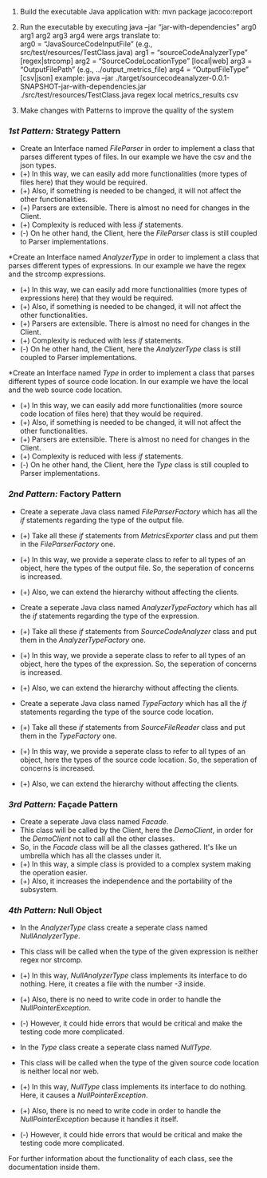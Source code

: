 1. Build the executable Java application with: 
	mvn package jacoco:report

2. Run the executable by executing
	java –jar “jar-with-dependencies” arg0 arg1 arg2 arg3 arg4
were args translate to: 	
	arg0 = “JavaSourceCodeInputFile” (e.g., src/test/resources/TestClass.java)
	arg1 = “sourceCodeAnalyzerType” [regex|strcomp]
	arg2 = “SourceCodeLocationType” [local|web]
	arg3 = “OutputFilePath” (e.g., ../output_metrics_file)
	arg4 = “OutputFileType” [csv|json]
example: 
	java –jar ./target/sourcecodeanalyzer-0.0.1-SNAPSHOT-jar-with-dependencies.jar ./src/test/resources/TestClass.java regex local metrics_results csv

3. Make changes with Patterns to improve the quality of the system

### *1st Pattern:* Strategy Pattern
* Create an Interface named *FileParser* in order to implement a class that parses different types of files. In our example 
we have the csv and the json types.
* (+) In this way, we can easily add more functionalities (more types of files here) that they would be required.
* (+) Also, if something is needed to be changed, it will not affect the other functionalities.
* (+) Parsers are extensible. There is almost no need for changes in the Client.
* (+) Complexity is reduced with less *if* statements.
* (-) On he other hand, the Client, here the *FileParser* class is still coupled to Parser implementations.

*Create an Interface named *AnalyzerType* in order to implement a class that parses different types of expressions. In our example 
we have the regex and the strcomp expressions.
* (+) In this way, we can easily add more functionalities (more types of expressions here) that they would be required.
* (+) Also, if something is needed to be changed, it will not affect the other functionalities.
* (+) Parsers are extensible. There is almost no need for changes in the Client.
* (+) Complexity is reduced with less *if* statements.
* (-) On he other hand, the Client, here the *AnalyzerType* class is still coupled to Parser implementations.

*Create an Interface named *Type* in order to implement a class that parses different types of source code location. In our example 
we have the local and the web source code location.
* (+) In this way, we can easily add more functionalities (more source code location of files here) that they would be required.
* (+) Also, if something is needed to be changed, it will not affect the other functionalities.
* (+) Parsers are extensible. There is almost no need for changes in the Client.
* (+) Complexity is reduced with less *if* statements.
* (-) On he other hand, the Client, here the *Type* class is still coupled to Parser implementations.


### *2nd Pattern:* Factory Pattern
* Create a seperate Java class named *FileParserFactory* which has all the *if* statements regarding the type of the output file.
* (+) Take all these *if* statements from *MetricsExporter* class and put them in the *FileParserFactory* one.
* (+) In this way, we provide a seperate class to refer to all types of an object, here the types of the output file. So, the seperation of concerns is increased.
* (+) Also, we can extend the hierarchy without affecting the clients.

* Create a seperate Java class named *AnalyzerTypeFactory* which has all the *if* statements regarding the type of the expression.
* (+) Take all these *if* statements from *SourceCodeAnalyzer* class and put them in the *AnalyzerTypeFactory* one.
* (+) In this way, we provide a seperate class to refer to all types of an object, here the types of the expression. So, the seperation of concerns is increased.
* (+) Also, we can extend the hierarchy without affecting the clients.

* Create a seperate Java class named *TypeFactory* which has all the *if* statements regarding the type of the source code location.
* (+) Take all these *if* statements from *SourceFileReader* class and put them in the *TypeFactory* one.
* (+) In this way, we provide a seperate class to refer to all types of an object, here the types of the source code location. So, the seperation of concerns is increased.
* (+) Also, we can extend the hierarchy without affecting the clients.


### *3rd Pattern:* Façade Pattern
* Create a seperate Java class named *Facade*.
* This class will be called by the Client, here the *DemoClient*, in order for the *DemoClient* not to call all the other classes.
* So, in the *Facade* class will be all the classes gathered. It's like un umbrella which has all the classes under it.
* (+) In this way, a simple class is provided to a complex system making the operation easier.
* (+) Also, it increases the independence and the portability of the subsystem.


### *4th Pattern:* Null Object
* In the *AnalyzerType* class create a seperate class named *NullAnalyzerType*.
* This class will be called when the type of the given expression is neither regex nor strcomp.
* (+) In this way, *NullAnalyzerType* class implements its interface to do nothing. Here, it creates a file with the number *-3* inside.
* (+) Also, there is no need to write code in order to handle the *NullPointerException*.
* (-) However, it could hide errors that would be critical and make the testing code more complicated.

* In the *Type* class create a seperate class named *NullType*.
* This class will be called when the type of the given source code location is neither local nor web.
* (+) In this way, *NullType* class implements its interface to do nothing. Here, it causes a *NullPointerException*.
* (+) Also, there is no need to write code in order to handle the *NullPointerException* because it handles it itself.
* (-) However, it could hide errors that would be critical and make the testing code more complicated.


For further information about the functionality of each class, see the documentation inside them.
